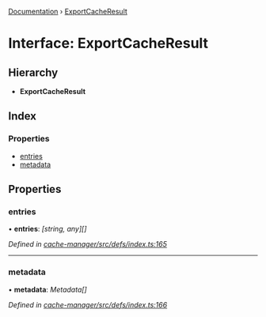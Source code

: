 [Documentation](../README.md) › [ExportCacheResult](exportcacheresult.md)

# Interface: ExportCacheResult

## Hierarchy

* **ExportCacheResult**

## Index

### Properties

* [entries](exportcacheresult.md#entries)
* [metadata](exportcacheresult.md#metadata)

## Properties

###  entries

• **entries**: *[string, any][]*

*Defined in [cache-manager/src/defs/index.ts:165](https://github.com/badbatch/graphql-box/blob/35d1f39/packages/cache-manager/src/defs/index.ts#L165)*

___

###  metadata

• **metadata**: *Metadata[]*

*Defined in [cache-manager/src/defs/index.ts:166](https://github.com/badbatch/graphql-box/blob/35d1f39/packages/cache-manager/src/defs/index.ts#L166)*
